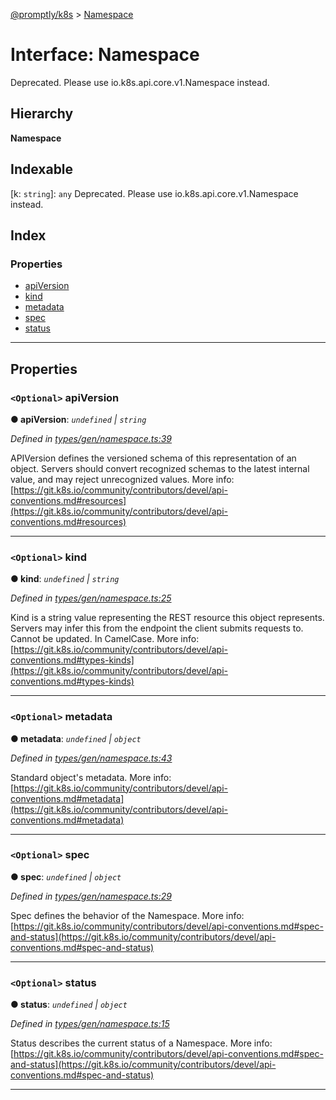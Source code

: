 [@promptly/k8s](../README.md) > [Namespace](../interfaces/namespace.md)

# Interface: Namespace

Deprecated. Please use io.k8s.api.core.v1.Namespace instead.

## Hierarchy

**Namespace**

## Indexable

\[k: `string`\]:&nbsp;`any`
Deprecated. Please use io.k8s.api.core.v1.Namespace instead.

## Index

### Properties

* [apiVersion](namespace.md#apiversion)
* [kind](namespace.md#kind)
* [metadata](namespace.md#metadata)
* [spec](namespace.md#spec)
* [status](namespace.md#status)

---

## Properties

<a id="apiversion"></a>

### `<Optional>` apiVersion

**● apiVersion**: *`undefined` \| `string`*

*Defined in [types/gen/namespace.ts:39](https://github.com/rzane/k8s/blob/0f3ff00/src/types/gen/namespace.ts#L39)*

APIVersion defines the versioned schema of this representation of an object. Servers should convert recognized schemas to the latest internal value, and may reject unrecognized values. More info: [https://git.k8s.io/community/contributors/devel/api-conventions.md#resources](https://git.k8s.io/community/contributors/devel/api-conventions.md#resources)

___
<a id="kind"></a>

### `<Optional>` kind

**● kind**: *`undefined` \| `string`*

*Defined in [types/gen/namespace.ts:25](https://github.com/rzane/k8s/blob/0f3ff00/src/types/gen/namespace.ts#L25)*

Kind is a string value representing the REST resource this object represents. Servers may infer this from the endpoint the client submits requests to. Cannot be updated. In CamelCase. More info: [https://git.k8s.io/community/contributors/devel/api-conventions.md#types-kinds](https://git.k8s.io/community/contributors/devel/api-conventions.md#types-kinds)

___
<a id="metadata"></a>

### `<Optional>` metadata

**● metadata**: *`undefined` \| `object`*

*Defined in [types/gen/namespace.ts:43](https://github.com/rzane/k8s/blob/0f3ff00/src/types/gen/namespace.ts#L43)*

Standard object's metadata. More info: [https://git.k8s.io/community/contributors/devel/api-conventions.md#metadata](https://git.k8s.io/community/contributors/devel/api-conventions.md#metadata)

___
<a id="spec"></a>

### `<Optional>` spec

**● spec**: *`undefined` \| `object`*

*Defined in [types/gen/namespace.ts:29](https://github.com/rzane/k8s/blob/0f3ff00/src/types/gen/namespace.ts#L29)*

Spec defines the behavior of the Namespace. More info: [https://git.k8s.io/community/contributors/devel/api-conventions.md#spec-and-status](https://git.k8s.io/community/contributors/devel/api-conventions.md#spec-and-status)

___
<a id="status"></a>

### `<Optional>` status

**● status**: *`undefined` \| `object`*

*Defined in [types/gen/namespace.ts:15](https://github.com/rzane/k8s/blob/0f3ff00/src/types/gen/namespace.ts#L15)*

Status describes the current status of a Namespace. More info: [https://git.k8s.io/community/contributors/devel/api-conventions.md#spec-and-status](https://git.k8s.io/community/contributors/devel/api-conventions.md#spec-and-status)

___

